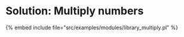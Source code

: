 # Solution: Multiply numbers


{% embed include file="src/examples/modules/library_multiply.pl" %}


